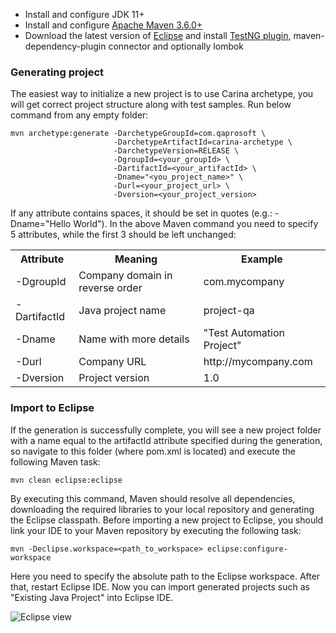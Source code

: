 * Install and configure JDK 11+
* Install and configure [Apache Maven 3.6.0+](http://maven.apache.org/)
* Download the latest version of [Eclipse](http://www.eclipse.org/downloads/) and install [TestNG plugin](http://testng.org/doc/download.html), maven-dependency-plugin connector and optionally lombok

### Generating project
The easiest way to initialize a new project is to use Carina archetype, you will get correct project structure along with test samples. Run below command from any empty folder:
```
mvn archetype:generate -DarchetypeGroupId=com.qaprosoft \
                       -DarchetypeArtifactId=carina-archetype \
                       -DarchetypeVersion=RELEASE \
                       -DgroupId=<your_groupId> \
                       -DartifactId=<your_artifactId> \
                       -Dname="<you_project_name>" \
                       -Durl=<your_project_url> \
                       -Dversion=<your_project_version>
```
If any attribute contains spaces, it should be set in quotes (e.g.: -Dname="Hello World"). In the above Maven command you need to specify 5 attributes, while the first 3 should be left unchanged:

<table>
	<tr>
		<th>Attribute</th>
		<th>Meaning</th>
		<th>Example</th>
	</tr>
	<tr>
		<td>-DgroupId</td>
		<td>Company domain in reverse order</td>
		<td>com.mycompany</td>
	</tr>
	<tr>
		<td>-DartifactId</td>
		<td>Java project name</td>
		<td>project-qa</td>
	</tr>
	<tr>
		<td>-Dname</td>
		<td>Name with more details</td>
		<td>"Test Automation Project"</td>
	</tr>
	<tr>
		<td>-Durl</td>
		<td>Company URL</td>
		<td>http://mycompany.com</td>
	</tr>
	<tr>
		<td>-Dversion</td>
		<td>Project version</td>
		<td>1.0</td>
	</tr>
</table>

### Import to Eclipse
If the generation is successfully complete, you will see a new project folder with a name equal to the artifactId attribute specified during the generation, so navigate to this folder (where pom.xml is located) and execute the following Maven task:
```
mvn clean eclipse:eclipse
```
By executing this command, Maven should resolve all dependencies, downloading the required libraries to your local repository and generating the Eclipse classpath. Before importing a new project to Eclipse, you should link your IDE to your Maven repository by executing the following task:
```
mvn -Declipse.workspace=<path_to_workspace> eclipse:configure-workspace
```
Here you need to specify the absolute path to the Eclipse workspace. After that, restart Eclipse IDE. Now you can import generated projects such as "Existing Java Project" into Eclipse IDE.

![Eclipse view](img/001-Initial-setup.png)
